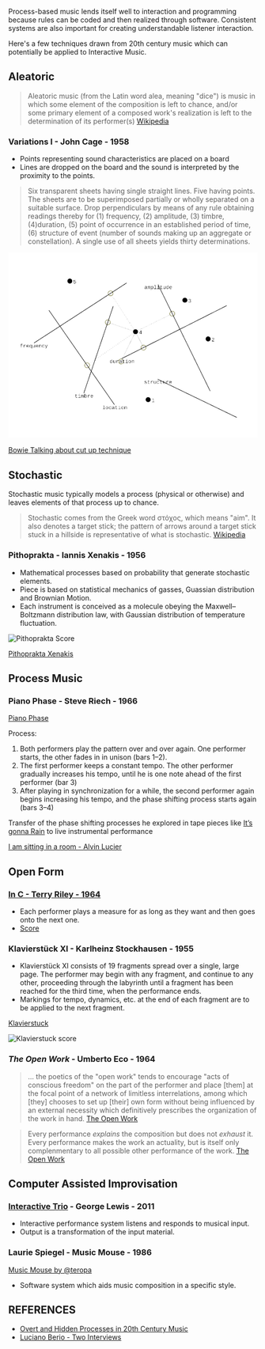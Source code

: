 Process-based music lends itself well to interaction and programming because rules can be coded and then realized through software. Consistent systems are also important for creating understandable listener interaction. 

Here's a few techniques drawn from 20th century music which can potentially be applied to Interactive Music. 

## Aleatoric

> Aleatoric music (from the Latin word alea, meaning "dice") is music in which some element of the composition is left to chance, and/or some primary element of a composed work's realization is left to the determination of its performer(s) [Wikipedia](http://en.wikipedia.org/wiki/Aleatoric_music)


### Variations I - John Cage - 1958

* Points representing sound characteristics are placed on a board
* Lines are dropped on the board and the sound is interpreted by the proximity to the points.

> Six transparent sheets having single straight lines. Five having points. The sheets are to be superimposed partially or wholly separated on a suitable surface. Drop perpendiculars by means of any rule obtaining readings thereby for (1) frequency, (2) amplitude, (3) timbre, (4)duration, (5) point of occurrence in an established period of time, (6) structure of event (number of sounds making up an aggregate or constellation). A single use of all sheets yields thirty determinations. 


![Score Recreation of Variations 1 and 2](../assets/images/variations-ii-still-1.jpg)

[Bowie Talking about cut up technique](https://www.youtube.com/watch?v=m1InCrzGIPU)


## Stochastic

Stochastic music typically models a process (physical or otherwise) and leaves elements of that process up to chance.

> Stochastic comes from the Greek word στόχος, which means "aim". It also denotes a target stick; the pattern of arrows around a target stick stuck in a hillside is representative of what is stochastic. [Wikipedia](http://en.wikipedia.org/wiki/Stochastic)


### Pithoprakta - Iannis Xenakis - 1956

* Mathematical processes based on probability that generate stochastic elements.
* Piece is based on statistical mechanics of gasses, Guassian distribution and Brownian Motion.
* Each instrument is conceived as a molecule obeying the Maxwell–Boltzmann distribution law, with Gaussian distribution of temperature fluctuation.

![Pithoprakta Score](http://www.cavvia.net/images/pithoprakta2.jpeg)

[Pithoprakta Xenakis](https://www.youtube.com/watch?v=AE1M2iwjTsM)

## Process Music

### Piano Phase - Steve Riech - 1966

[Piano Phase](https://www.youtube.com/watch?v=i0345c6zNfM)

Process: 

1. Both performers play the pattern over and over again. One performer starts, the other fades in in unison (bars 1–2).
2. The first performer keeps a constant tempo. The other performer gradually increases his tempo, until he is one note ahead of the first performer (bar 3)
3. After playing in synchronization for a while, the second performer again begins increasing his tempo, and the phase shifting process starts again (bars 3–4)

Transfer of the phase shifting processes he explored in tape pieces like [It’s gonna Rain](https://www.youtube.com/watch?v=vugqRAX7xQE) to live instrumental performance

[I am sitting in a room - Alvin Lucier](https://www.youtube.com/watch?v=fAxHlLK3Oyk)

## Open Form

### [In C - Terry Riley - 1964](https://www.youtube.com/watch?v=yNi0bukYRnA)


* Each performer plays a measure for as long as they want and then goes onto the next one.
* [Score](http://www.flagmusic.com/content/clips/inc.pdf)

### Klavierstück XI - Karlheinz Stockhausen - 1955

* Klavierstück XI consists of 19 fragments spread over a single, large page. The performer may begin with any fragment, and continue to any other, proceeding through the labyrinth until a fragment has been reached for the third time, when the performance ends.
* Markings for tempo, dynamics, etc. at the end of each fragment are to be applied to the next fragment. 

[Klavierstuck](https://www.youtube.com/watch?v=UmCT69F03wo)

![Klavierstuck score]({{site.baseurl}}/images/Stockhausen_klavierstuck_XI_Score_Scaled.jpg)


### _The Open Work_ - Umberto Eco - 1964

> ... the poetics of the "open work" tends to encourage "acts of conscious freedom" on the part of the performer and place [them] at the focal point of a network of limitless interrelations, among which [they] chooses to set up [their] own form without being influenced by an external necessity which definitively prescribes the organization of the work in hand. [The Open Work](https://www.amazon.com/Open-Work-Umberto-Eco/dp/0674639766)

 > Every performance _explains_ the composition but does not _exhaust_ it. Every performance makes the work an actuality, but is itself only complenmentary to all possible other performance of the work. [The Open Work](https://www.amazon.com/Open-Work-Umberto-Eco/dp/0674639766)

 
## Computer Assisted Improvisation

### [Interactive Trio](http://vimeo.com/23556704) - George Lewis - 2011

* Interactive performance system listens and responds to musical input. 
* Output is a transformation of the input material.

### Laurie Spiegel - Music Mouse - 1986

[Music Mouse by @teropa](https://teropa.info/musicmouse/)


* Software system which aids music composition in a specific style. 


## REFERENCES

* [Overt and Hidden Processes in 20th Century Music](http://vbn.aau.dk/files/43050326/Processes.EC.pdf)
* [Luciano Berio - Two Interviews](http://courses.unt.edu/josephklein/files/berio_0.pdf)